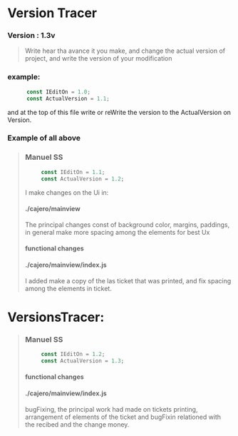 
# Version Tracer

### Version : 1.3v

> Write hear tha avance it you make, and change the actual version of project, and write the version of your modification

### example:

```js
      const IEditOn = 1.0;
      const ActualVersion = 1.1;
```

and at the top of this file write or reWrite the version to the ActualVersion on Version.

### Example of all above


> ### Manuel SS      
> ```js
>      const IEditOn = 1.1;
>      const ActualVersion = 1.2;
> ```
> 
> I make changes on the Ui in:
> #### ./cajero/mainview
> The principal changes const of background color, margins, paddings, in general make more spacing among the elements for best Ux
> 
> #### functional changes
> #### ./cajero/mainview/index.js
> I added make a copy of the las ticket that was printed, and fix spacing among the elements in ticket.



# VersionsTracer:

> ### Manuel SS
> ```js
>      const IEditOn = 1.2;
>      const ActualVersion = 1.3;
> ```
>
> #### functional changes
> #### ./cajero/mainview/index.js
> bugFixing, the principal work had made on tickets printing, arrangement of elements of the ticket and bugFixin relationed with the recibed and the change money.

